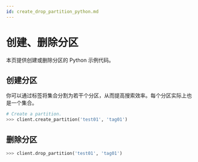 ```yaml
---
id: create_drop_partition_python.md
---
```


# 创建、删除分区

本页提供创建或删除分区的 Python 示例代码。

## 创建分区

你可以通过标签将集合分割为若干个分区，从而提高搜索效率。每个分区实际上也是一个集合。

```python
# Create a partition.
>>> client.create_partition('test01', 'tag01')
```

## 删除分区

```python
>>> client.drop_partition('test01', 'tag01')
```
